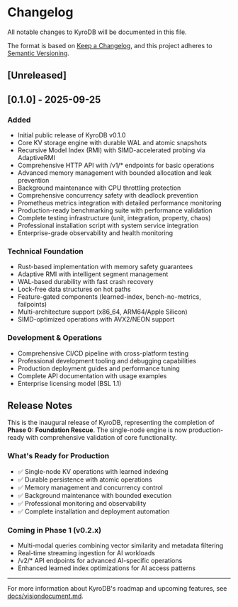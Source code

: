 # Changelog

All notable changes to KyroDB will be documented in this file.

The format is based on [Keep a Changelog](https://keepachangelog.com/en/1.0.0/),
and this project adheres to [Semantic Versioning](https://semver.org/spec/v2.0.0.html).

## [Unreleased]

## [0.1.0] - 2025-09-25

### Added
- Initial public release of KyroDB v0.1.0
- Core KV storage engine with durable WAL and atomic snapshots
- Recursive Model Index (RMI) with SIMD-accelerated probing via AdaptiveRMI
- Comprehensive HTTP API with /v1/* endpoints for basic operations
- Advanced memory management with bounded allocation and leak prevention
- Background maintenance with CPU throttling protection
- Comprehensive concurrency safety with deadlock prevention
- Prometheus metrics integration with detailed performance monitoring
- Production-ready benchmarking suite with performance validation
- Complete testing infrastructure (unit, integration, property, chaos)
- Professional installation script with system service integration
- Enterprise-grade observability and health monitoring

### Technical Foundation
- Rust-based implementation with memory safety guarantees
- Adaptive RMI with intelligent segment management
- WAL-based durability with fast crash recovery
- Lock-free data structures on hot paths
- Feature-gated components (learned-index, bench-no-metrics, failpoints)
- Multi-architecture support (x86_64, ARM64/Apple Silicon)
- SIMD-optimized operations with AVX2/NEON support

### Development & Operations
- Comprehensive CI/CD pipeline with cross-platform testing
- Professional development tooling and debugging capabilities
- Production deployment guides and performance tuning
- Complete API documentation with usage examples
- Enterprise licensing model (BSL 1.1)

## Release Notes

This is the inaugural release of KyroDB, representing the completion of **Phase 0: Foundation Rescue**. 
The single-node engine is now production-ready with comprehensive validation of core functionality.

### What's Ready for Production
- ✅ Single-node KV operations with learned indexing
- ✅ Durable persistence with atomic operations
- ✅ Memory management and concurrency control
- ✅ Background maintenance with bounded execution
- ✅ Professional monitoring and observability
- ✅ Complete installation and deployment automation

### Coming in Phase 1 (v0.2.x)
- Multi-modal queries combining vector similarity and metadata filtering
- Real-time streaming ingestion for AI workloads
- /v2/* API endpoints for advanced AI-specific operations
- Enhanced learned index optimizations for AI access patterns

---

For more information about KyroDB's roadmap and upcoming features, see [docs/visiondocument.md](docs/visiondocument.md).
